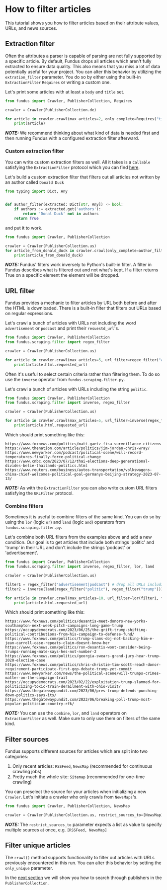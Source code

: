# How to filter articles

This tutorial shows you how to filter articles based on their attribute values, URLs, and news sources.

## Extraction filter

Often the attributes a parser is capable of parsing are not fully supported by a specific article.
By default, Fundus drops all articles which aren't fully extracted to ensure data quality. 
This also means that you miss a lot of data potentially useful for your project.
You can alter this behavior by utilizing the `extration_filter` parameter.
You do so by either using the built-in `ExtractionFilter` `Requires` or writing a custom one.

Let's print some articles with at least a `body` and `title` set.
````python
from fundus import Crawler, PublisherCollection, Requires

crawler = Crawler(PublisherCollection.de)

for article in crawler.crawl(max_articles=2, only_complete=Requires("title", "body")):
    print(article)
````

**_NOTE:_** We recommend thinking about what kind of data is needed first and then running Fundus with a configured extraction filter afterward.

### Custom extraction filter

You can write custom extraction filters as well.
All it takes is a `Callable` satisfying the `ExtractionFilter` protocol which you can find [here](../src/fundus/scraping/filter.py).

Let's build a custom extraction filter that filters out all articles not written by an author called `Donald Duck`
````python
from typing import Dict, Any


def author_filter(extracted: Dict[str, Any]) -> bool:
    if authors := extracted.get('authors'):
        return 'Donal Duck' not in authors
    return True
````
and put it to work.
```` python
from fundus import Crawler, PublisherCollection

crawler = Crawler(PublisherCollection.us)
for article_from_donald_duck in crawler.crawl(only_complete=author_filter):
    print(article_from_donald_duck)
````

**_NOTE:_** Fundus' filters work inversely to Python's built-in filter.
A filter in Fundus describes what is filtered out and not what's kept.
If a filter returns True on a specific element the element will be dropped.

## URL filter

Fundus provides a mechanic to filter articles by URL both before and after the HTML is downloaded.
There is a built-in filter that filters out URLs based on regular expressions.

Let's crawl a bunch of articles with URLs not including the word `advertisement` or `podcast` and print their `resuestd_url`'s.
````python
from fundus import Crawler, PublisherCollection
from fundus.scraping.filter import regex_filter

crawler = Crawler(PublisherCollection.us)

for article in crawler.crawl(max_articles=5, url_filter=regex_filter("advertisement|podcast")):
    print(article.html.requested_url)
````

Often it's useful to select certain criteria rather than filtering them.
To do so use the `inverse` operator from `fundus.scraping.filter.py`.

Let's crawl a bunch of articles with URLs including the string `politic`.
````python
from fundus import Crawler, PublisherCollection
from fundus.scraping.filter import inverse, regex_filter

crawler = Crawler(PublisherCollection.us)

for article in crawler.crawl(max_articles=5, url_filter=inverse(regex_filter("politic"))):
    print(article.html.requested_url)
````
Which should print something like this:
````console
https://www.foxnews.com/politics/matt-gaetz-fisa-surveillance-citizens
https://www.thenation.com/article/politics/jim-jordan-chris-wray/
https://www.newyorker.com/podcast/political-scene/will-record-temperatures-finally-force-political-change
https://www.cnbc.com/2023/07/12/thai-elections-deep-generational-divides-belie-thailands-politics.html
https://www.reuters.com/business/autos-transportation/volkswagens-china-chief-welcomes-political-goal-germanys-beijing-strategy-2023-07-13/
````

**_NOTE:_** As with the `ExtractionFilter` you can also write custom URL filters satisfying the `URLFilter` protocol.

### Combine filters

Sometimes it is useful to combine filters of the same kind.
You can do so by using the `lor` (logic `or`) and `land` (logic `and`) operators from `fundus.scraping.filter.py`.

Let's combine both URL filters from the examples above and add a new condition.
Our goal is to get articles that include both strings 'politic' and 'trump' in their URL and don't include the strings 'podcast' or 'advertisement'.
````python
from fundus import Crawler, PublisherCollection
from fundus.scraping.filter import inverse, regex_filter, lor, land

crawler = Crawler(PublisherCollection.us)

filter1 = regex_filter("advertisement|podcast") # drop all URLs including the strings "advertisement" or "podcast"
filter2 = inverse(land(regex_filter("politic"), regex_filter("trump"))) # drop all URLs not including the strings "politic" and "trump"

for article in crawler.crawl(max_articles=10, url_filter=lor(filter1, filter2)):
    print(article.html.requested_url)
````

Which should print something like this:
````console
https://www.foxnews.com/politics/desantis-meet-donors-new-yorks-southampton-next-week-pitch-campaigns-long-game-trump
https://occupydemocrats.com/2023/06/25/the-grift-trump-shifting-political-contributions-from-his-campaign-to-defense-fund/
https://www.foxnews.com/politics/trump-slams-doj-not-backing-him-e-jean-carroll-case-repeats-claim-doesnt-know-her
https://www.foxnews.com/politics/ron-desantis-wont-consider-being-trumps-running-mate-says-hes-not-number-2
https://www.foxnews.com/politics/georgia-swears-grand-jury-hear-trump-2020-election-case
https://www.foxnews.com/politics/chris-christie-tim-scott-reach-donor-requirement-participate-first-gop-debate-trump-yet-commit
https://www.newyorker.com/news/the-political-scene/will-trumps-crimes-matter-on-the-campaign-trail
https://occupydemocrats.com/2023/02/22/exploitation-trump-slammed-for-politicizing-toxic-train-derailment-with-ohio-visit/
https://www.thegatewaypundit.com/2023/06/pres-trump-defends-punching-down-politics-says-its/
https://www.thegatewaypundit.com/2023/06/breaking-poll-trump-most-popular-politician-country-rfk/
````

**_NOTE:_** You can use the `combine`, `lor`, and `land` operators on `ExtractionFilter` as well.
Make sure to only use them on filters of the same kind.

## Filter sources

Fundus supports different sources for articles which are split into two categories:
1. Only recent articles: `RSSFeed`, `NewsMap` (recommended for continuous crawling jobs)
2. Pretty much the whole site: `Sitemap` (recommended for one-time crawling)

You can preselect the source for your articles when initializing a new `Crawler`.
Let's initiate a crawler who only crawls from `NewsMaps`'s.
````python
from fundus import Crawler, PublisherCollection, NewsMap

crawler = Crawler(PublisherCollection.us, restrict_sources_to=[NewsMap])
````

**_NOTE:_** The `restrict_sources_to` parameter expects a list as value to specify multiple sources at once, e.g. `[RSSFeed, NewsMap]`

## Filter unique articles

The `crawl()` method supports functionality to filter out articles with URLs previously encountered in this run.
You can alter this behavior by setting the `only_unique` parameter.

In the [next section](4_how_to_search_for_publishers.md) we will show you how to search through publishers in the `PublisherCollection`.
